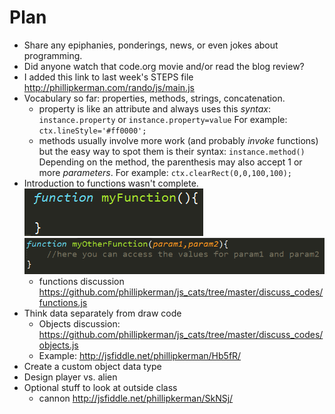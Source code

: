 Plan
=======
* Share any epiphanies, ponderings, news, or even jokes about programming.
* Did anyone watch that code.org movie and/or read the blog review?
* I added this link to last week's STEPS file http://phillipkerman.com/rando/js/main.js
* Vocabulary so far: properties, methods, strings, concatenation.
	* property is like an attribute and always uses this _syntax_: `instance.property` or `instance.property=value` For example: `ctx.lineStyle='#ff0000';`
	* methods usually involve more work (and probably _invoke_ functions) but the easy way to spot them is their syntax: `instance.method()` Depending on the method, the parenthesis may also accept 1 or more _parameters_. For example: `ctx.clearRect(0,0,100,100);` 
* Introduction to functions wasn't complete.
![](img/basic_function.png)
![](img/function_with_param.png)
	* functions discussion https://github.com/phillipkerman/js_cats/tree/master/discuss_codes/functions.js
* Think data separately from draw code 
	* Objects discussion: https://github.com/phillipkerman/js_cats/tree/master/discuss_codes/objects.js
	* Example: http://jsfiddle.net/phillipkerman/Hb5fR/
* Create a custom object data type 
* Design player vs. alien
* Optional stuff to look at outside class
	* cannon http://jsfiddle.net/phillipkerman/SkNSj/
